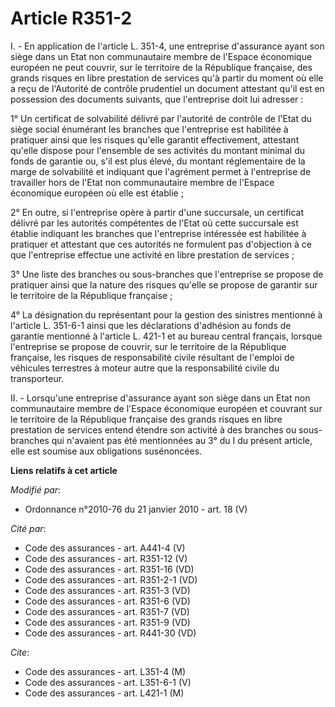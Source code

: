 # Article R351-2

I. - En application de l'article L. 351-4, une entreprise d'assurance ayant son siège dans un Etat non communautaire membre
de l'Espace économique européen ne peut couvrir, sur le territoire de la République française, des grands risques en libre
prestation de services qu'à partir du moment où elle a reçu de l'Autorité de contrôle prudentiel un document attestant qu'il
est en possession des documents suivants, que l'entreprise doit lui adresser :

1° Un certificat de solvabilité délivré par l'autorité de contrôle de l'Etat du siège social énumérant les branches que
l'entreprise est habilitée à pratiquer ainsi que les risques qu'elle garantit effectivement, attestant qu'elle dispose pour
l'ensemble de ses activités du montant minimal du fonds de garantie ou, s'il est plus élevé, du montant réglementaire de la
marge de solvabilité et indiquant que l'agrément permet à l'entreprise de travailler hors de l'Etat non communautaire membre
de l'Espace économique européen où elle est établie ;

2° En outre, si l'entreprise opère à partir d'une succursale, un certificat délivré par les autorités compétentes de l'Etat
où cette succursale est établie indiquant les branches que l'entreprise intéressée est habilitée à pratiquer et attestant que
ces autorités ne formulent pas d'objection à ce que l'entreprise effectue une activité en libre prestation de services ;

3° Une liste des branches ou sous-branches que l'entreprise se propose de pratiquer ainsi que la nature des risques qu'elle
se propose de garantir sur le territoire de la République française ;

4° La désignation du représentant pour la gestion des sinistres mentionné à l'article L. 351-6-1 ainsi que les déclarations
d'adhésion au fonds de garantie mentionné à l'article L. 421-1 et au bureau central français, lorsque l'entreprise se propose
de couvrir, sur le territoire de la République française, les risques de responsabilité civile résultant de l'emploi de
véhicules terrestres à moteur autre que la responsabilité civile du transporteur.

II. - Lorsqu'une entreprise d'assurance ayant son siège dans un Etat non communautaire membre de l'Espace économique européen
et couvrant sur le territoire de la République française des grands risques en libre prestation de services entend étendre
son activité à des branches ou sous-branches qui n'avaient pas été mentionnées au 3° du I du présent article, elle est
soumise aux obligations susénoncées.

**Liens relatifs à cet article**

_Modifié par_:

  - Ordonnance n°2010-76 du 21 janvier 2010 - art. 18 (V)

_Cité par_:

  - Code des assurances - art. A441-4 (V)
  - Code des assurances - art. R351-12 (V)
  - Code des assurances - art. R351-16 (VD)
  - Code des assurances - art. R351-2-1 (VD)
  - Code des assurances - art. R351-3 (VD)
  - Code des assurances - art. R351-6 (VD)
  - Code des assurances - art. R351-7 (VD)
  - Code des assurances - art. R351-9 (VD)
  - Code des assurances - art. R441-30 (VD)

_Cite_:

  - Code des assurances - art. L351-4 (M)
  - Code des assurances - art. L351-6-1 (V)
  - Code des assurances - art. L421-1 (M)
